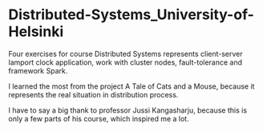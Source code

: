 # Distributed-Systems_University-of-Helsinki
Four exercises for course Distributed Systems represents client-server lamport clock application, work with cluster nodes, fault-tolerance and framework Spark.

I learned the most from the project A Tale of Cats and a Mouse, because it represents the real situation in distribution process.

I have to say a big thank to professor Jussi Kangasharju, because this is only a few parts of his course, which inspired me a lot.
